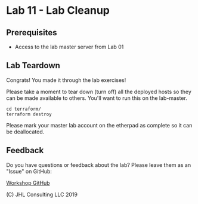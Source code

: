 # Lab 11 - Lab Cleanup

## Prerequisites

* Access to the lab master server from Lab 01

## Lab Teardown

Congrats! You made it through the lab exercises!

Please take a moment to tear down (turn off) all the deployed hosts so they can be made available to others. You'll want to run this on the lab-master.

```
cd terraform/
terraform destroy
```

Please mark your master lab account on the etherpad as complete so it can be deallocated.

## Feedback

Do you have questions or feedback about the lab? Please leave them as an "Issue" on GitHub:

[Workshop GitHub](https://github.com/openstacksandiego/osa-workshop)

(C) JHL Consulting LLC 2019


